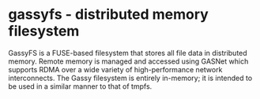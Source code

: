 gassyfs - distributed memory filesystem
=======

GassyFS is a FUSE-based filesystem that stores all file data in distributed memory. Remote memory is managed and accessed using GASNet which supports RDMA over a wide variety of high-performance network interconnects. The Gassy filesystem is entirely in-memory; it is intended to be used in a similar manner to that of tmpfs.
